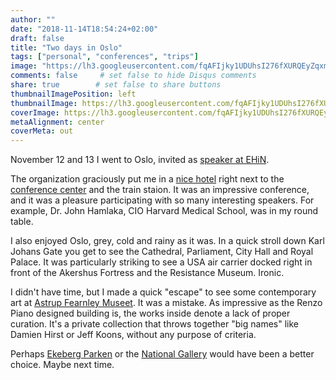 ```yaml
---
author: ""
date: "2018-11-14T18:54:24+02:00"
draft: false
title: "Two days in Oslo"
tags: ["personal", "conferences", "trips"]
image: "https://lh3.googleusercontent.com/fqAFIjky1UDUhsI276fXURQEyZqxmMhnqxgmSD_F3j70QwIdIC5-qyCk0xHdk4RfaILQa3DdPYbXOFizXSjNCx7vwx7V_B9aICNKDdNJ54rqjzvWnwDGBLCJueI1T51KEOeN_jhRi0Q=w1920-h1080"
comments: false     # set false to hide Disqus comments
share: true        # set false to share buttons
thumbnailImagePosition: left
thumbnailImage: https://lh3.googleusercontent.com/fqAFIjky1UDUhsI276fXURQEyZqxmMhnqxgmSD_F3j70QwIdIC5-qyCk0xHdk4RfaILQa3DdPYbXOFizXSjNCx7vwx7V_B9aICNKDdNJ54rqjzvWnwDGBLCJueI1T51KEOeN_jhRi0Q=w1920-h1080
coverImage: https://lh3.googleusercontent.com/fqAFIjky1UDUhsI276fXURQEyZqxmMhnqxgmSD_F3j70QwIdIC5-qyCk0xHdk4RfaILQa3DdPYbXOFizXSjNCx7vwx7V_B9aICNKDdNJ54rqjzvWnwDGBLCJueI1T51KEOeN_jhRi0Q=w1920-h1080
metaAlignment: center
coverMeta: out
---
```


November 12 and 13 I went to Oslo, invited as [speaker at EHiN](https://ehin.no/en/highlights/).

<!--more-->

The organization graciously put me in a [nice hotel](https://www.radissonblu.com/en/plazahotel-oslo) right next to the [conference center](https://www.oslospektrum.no/) and the train staion. It was an impressive conference, and it was a pleasure participating with so many interesting speakers. For example, Dr. John Hamlaka, CIO Harvard Medical School, was in my round table.

I also enjoyed Oslo, grey, cold and rainy as it was. In a quick stroll down Karl Johans Gate you get to see the Cathedral, Parliament, City Hall and Royal Palace. It was particularly striking to see a USA air carrier docked right in front of the Akershus Fortress and the Resistance Museum. Ironic. 

I didn't have time, but I made a quick "escape" to see some contemporary art at [Astrup Fearnley Museet](http://www.afmuseet.no/en/hjem). It was a mistake. As impressive as the Renzo Piano designed building is, the works inside denote a lack of proper curation. It's a private collection that throws together "big names" like Damien Hirst or Jeff Koons, without any purpose of criteria.

Perhaps [Ekeberg Parken](https://ekebergparken.com/en) or the [National Gallery](http://www.nasjonalmuseet.no/en/) would have been a better choice. Maybe next time.

<script src="https://cdn.jsdelivr.net/npm/publicalbum/dist/pa-embed-player.min.js" async></script>
<div class="pa-embed-player" style="width:100%; height:480px; display:none;"
  data-link="https://photos.app.goo.gl/LeHAxJt2xiRn7hYSA"
  data-title="Oslo EHiN 2018"
  data-description="80 new photos · Album by Jorge Cortell">
  <img data-src="https://lh3.googleusercontent.com/ZgCKvdV5T5sDyGkOZvGij9OHnm5uY21npdxsOQwpU1wb4YMaL2qT-Jm3-IOdu2_YmFD2EFd5yvh_uXBBxaQz_qjAghtYB9Drr92f2nN5LOPncW9O30-2YJSK-YFYplKN1p8dYvI8D2k=w1920-h1080" src="" alt="" />
  <img data-src="https://lh3.googleusercontent.com/9vmvAQ8aFjzkSNyXRFuLXPvKOxmFubBNkLRxNVOaNViNBzAUFR2S2-_AGJN2z8qgNlmyMS5bzJMYE0rfyJUrCJVGOtBUNohwvhbtl9hmyJow3AVnqV7XD-FcB-dgoKJdc0UCniOqvX4=w1920-h1080" src="" alt="" />
  <img data-src="https://lh3.googleusercontent.com/bojlcb-nnrhOsUry0X_WaYAL2EXsvMhT7oROlxw9e8BCy9bNyU_nNBuvAbHuPPt3DwJJbCN3hol6MgycDK7YKcvy_fxbK6RyMeK5t8SZXnOKN1Lp8MxuICUZzs94BypCn3uSDHTM9lE=w1920-h1080" src="" alt="" />
  <img data-src="https://lh3.googleusercontent.com/7co2fie58Xz7MOWraKZGX9uKeMAkX0JmhxhW4tN3BMChju891dKBN1krIK4fpTY1vT1yC16VaUfEPQGfBjysfq_Qti8myxjWij4BnUwdLZ9kmycu2-MQX6W7w28kC-gp4z9_0La1p7U=w1920-h1080" src="" alt="" />
  <img data-src="https://lh3.googleusercontent.com/vblgkU7LVf4wJLLPeBNLgBMzhAcmGNsftE_UI_b6KjnPB8ubuP0XzKoEwT72_9Y44AEHz-hjji4jdQJTQANv5N7aUepvQLcVJAEVu9bgazG4gUzJopqMTls1xH1xYETd21gsnIBsmdI=w1920-h1080" src="" alt="" />
  <img data-src="https://lh3.googleusercontent.com/OMfjehdI-jeKkbDMYGpf1mrLDbkwFqD4xHe1KTaT_iVYpt-d_5RN6XpD6DJU_Hd3durYtReemccUCa-EZbsWmVa7PoRtMICvcLXlgk1fTs9BZh389jhFtuapWTgW36JARfZnxEy0EPE=w1920-h1080" src="" alt="" />
  <img data-src="https://lh3.googleusercontent.com/SXfwxs3MEstBI2bTvh7reEyFSP_tUxEwV1rUQ642CgI6H2YQ3qWN7XoM_k_c_TJHK0Fmb8JyBNjuLDapZRDx50NmhgmY872Mfhuc7a2IuU2gQQS-XfT5y_5BMSyT3i3nSCCbz5wLvXg=w1920-h1080" src="" alt="" />
  <img data-src="https://lh3.googleusercontent.com/DgFHwYFfxi2vXFq0MFFM7YQpNkpEZU1etk_e2ldLz9R9RDLPqS2Bo84gfcHjEoD-jk5b11IZlMvA3T7ZMWIpiLyh-HV6GEbqkxgcqCKge7XX8ZeEkHH9ozxm9BsPhK6K9i6aHpcZFg4=w1920-h1080" src="" alt="" />
  <img data-src="https://lh3.googleusercontent.com/G15Sfz0efgjWcGULgyepvRo7Nu6wYBA4U5Sq1OM4u9kpKFQT9PraSNeRBvPu8dgLefnghRvlNTJrdXxy-l4bPIUVp5flUARSeMetPk2t4XzKU96VA_PTdI0RosvGnR44KOrZT5SLlu8=w1920-h1080" src="" alt="" />
  <img data-src="https://lh3.googleusercontent.com/F5zBW4y8oTESRNqwJwBrNljCDvwnQwF98R4ZzlK_cuX3AX0mDC0aWorCRU247snookbOunnCd3aFThtUwt1tJUJHsmxN7s62VE77Ex6wKkmkF7QREr7AbpPDQAoPVsGQybFXGo0kM88=w1920-h1080" src="" alt="" />
  <img data-src="https://lh3.googleusercontent.com/EVbinaE6kHOf9jRGLTDMIcepVinNE-ddlynnM2BRcbke-ZirZ7oAPDvioTNCVwmzkPxuur7H67y5OycXhO30dDLtlTjNeL303wauktGC4T9Za8L6HMBb2KTysdNmKsdtuDu2fF3p8qs=w1920-h1080" src="" alt="" />
  <img data-src="https://lh3.googleusercontent.com/pzBiM-tBIQp2GZ_X5O-jadOoN2TJBinlXBH2eDzDPDpi4gI30EIskIhrAkX_vMPRoiPdsMS3sE-AJNVZiGWcD8BnbOewYMdN3-ecq3LKoSLPNCMQUu-zi15s_IrY95nhtbXyVZlfeVs=w1920-h1080" src="" alt="" />
  <img data-src="https://lh3.googleusercontent.com/fVMW4uXel4uHSOYKQW72f_CdIr0AmKDtxFLn6KeP5pMSQtZ9J89IsBb5b6QHP2ukeVEb2aJus1r73C2EEzCgywOZUiWCo7HpgA9ZqMx7OuQlaKxHPRQzYLWIv0Sq3r16OnGsmxZQFow=w1920-h1080" src="" alt="" />
  <img data-src="https://lh3.googleusercontent.com/OFFtAm8eJpPIOjoeDGADzjBKS-nDRHmYnbaqbxQMNKtzTEGJfMH3_OyELC_QGyWR1aO900MqdIY4SuaCC9WQotBo9U9E4l1LFLL_ASh_jWR3BKYLP_SzH8jgp6F4bzP95Y8YS8gm220=w1920-h1080" src="" alt="" />
  <img data-src="https://lh3.googleusercontent.com/lWwwJ_9VbxEFQtWlkkgnA7C_cqrBpU3COHeWxVN6gKJHnNcvrM3dF5_9D7F-sjfG0TFdmxM6gdSk3Yo3WfeWjOcuaqKUGFHUH01Ts91F6xmtMr4tDKBanNk8pwcHDCFUHwHgZlhqHoQ=w1920-h1080" src="" alt="" />
  <img data-src="https://lh3.googleusercontent.com/ehrpWL7AOyW1Hlr-3QoXuak7ATv9R2idMjNAbFhun4ahgWXZ1NYyXnk7im8Ow010MqMlF4POKsgiWC2ensg0bHgakJck2Gb1yqCg-D1y__2DUCX0sqekcK7m11UVmxSDlXSwddD-XSI=w1920-h1080" src="" alt="" />
  <img data-src="https://lh3.googleusercontent.com/_JLoboTVgalKbGVKt6mtiVaFOyFavv6EVQP0MW2O4diruGh0OKwctPDsoRj8OZPRZVqjUYBuk_rG7qUex0o8xsJQNIlsWq2nCo6AoR4bn6L4PQocPlT6G45klwsTQ_HNhMkCVCjj7jk=w1920-h1080" src="" alt="" />
  <img data-src="https://lh3.googleusercontent.com/QKfRxZq6ySrl926cNYn45agW98rmzfjLdIBH2Ps2WNHw0XT9W5ylXgZTCRf7bRupl5DaOrQKc-D8qKjNRGqaDEo0fX3dzZ6RWH7ukhA4luXt8sdzc0MLwlbJFZHwvP6t4YupJRaPbQY=w1920-h1080" src="" alt="" />
  <img data-src="https://lh3.googleusercontent.com/VCYbeVaGaemniAR66HSvRMrSHd957XhTSCY2A1GvSyv7dBzz9tFnfbMnSNGpJl_kEC-5HLhVSYH-uYytJVUfzOfvJMiNm_tRGj08HiaGZvp9QFjEy2Mkpx8W_-4SHyxFQc54e17zRDM=w1920-h1080" src="" alt="" />
  <img data-src="https://lh3.googleusercontent.com/EDW1rSCS6AMitew7krFKYG_zHbKeqj6KOvcY90RJX6ZX9iYt44rKY4XiY5TKHlmLKZCo1OElD4R4m-4Brla5uXUR-tNS-6ZWx-5BevPYnWzjs1fNkxVwA2fQFlobtgxLkoPH130tUwg=w1920-h1080" src="" alt="" />
  <img data-src="https://lh3.googleusercontent.com/s1uJMjlu2F7tcHwsBDo8sVvnU_vqYTKeJ0H8KDd88IXSj465Q_Hm6V6X4WseJSyXmmaec9cVgphOm4lRSGnLfNMQB4Fp-vuMiX7rtn7f_0PiyA2A5guSLfQL6Ft1WiZWi1rr4l_7Ix0=w1920-h1080" src="" alt="" />
  <img data-src="https://lh3.googleusercontent.com/Zq982tmopEZWD89ofvNrJLh0hEhhfR-N4I3tac_j8bUsRGjcahQii7Te2GSrIf4xcLlPJ6vzVKzZLevs7QgT8iUOUrZp3e0WcSCauGFRMc8vBMkNdF3Rj1VUZN5agNhUOjZayLmC4W8=w1920-h1080" src="" alt="" />
  <img data-src="https://lh3.googleusercontent.com/sScmgRfhrzpMY7lnbm3gM3lGbxY3lwstNHE-Fege3pNbOqd0DIv_4fvN0_NRlwUvV9IAofCK7gngAhuiSqFntpxZbpsyx79OplHckDBmWPfrCfmO3RaGNc1SS3r--7JgvNc_RNTNtXA=w1920-h1080" src="" alt="" />
  <img data-src="https://lh3.googleusercontent.com/BdvkFjOFp_25mBxsrU6zGTIclfNDV5NQgE8yvfcpTJWlPgKUrsoCOkb5kqb_sYKZBqv7kUm_IHIuR6QwiCHhEl5AThJodXI9nW3ritnLTxg4SE_3pRRfsZnMDF6YzLy-0p-zxTVOgDA=w1920-h1080" src="" alt="" />
  <img data-src="https://lh3.googleusercontent.com/UB5p5J_NqPJcM-E4M4TP71p0oDOZYCjrU43U6gBCYIqDuVwTdFiF0H45U9TcOQypQte48TGQ6V-nSZq5ziKBTo3pYSP87I8zjwwfA2QeYl5E22bPMtUHMA4HcuI9nZ9YF0Xxnex-NzI=w1920-h1080" src="" alt="" />
  <img data-src="https://lh3.googleusercontent.com/gOVUzn0-G-rkai_rcVPM3U1LO1z3xz_7YBrFxMEwpnL5zqWusdqKx99kX2TOjoW-xTuvShHjBH_XPvHfkJVaUJZBgUmapllTgHH5lNPMKPWJt_yLBNCzsbkUgKKOiGOtxxVviIL0ft0=w1920-h1080" src="" alt="" />
  <img data-src="https://lh3.googleusercontent.com/Lo__cKDdwM0Xzg6C2MMNVyz_gB6BT-e5DYczPJmolMmqZzwSBKRcb70IkpM-9pyqzU5YVSuFHrbJYcw64TgT_XCtUPH27sKkqZuzxYH4F4c_v_dQTAhheppZlohqLmKWVyigJehxsTM=w1920-h1080" src="" alt="" />
  <img data-src="https://lh3.googleusercontent.com/uj6ikk03sCqiV_ygD8eipT6QFNf_o6BWagtgmIbA11y4RcFyuQFhXFh0Lb0BYPDGIVdbG3doD8wBEQe9mQQ0RGDl-o5h6GHsi5tXio-Hydwutfod0vmCnC8e1fcnm6bxnf_ls5KSJnw=w1920-h1080" src="" alt="" />
  <img data-src="https://lh3.googleusercontent.com/XlX7yPQMiBEXoKsWojxL0gjwwO5Zc_w0avl2OwArx_79RDQFgvErwHtWPKBIt-NrvXP7BgRwc1sJW3376S7-AuvmLoJY7FRHZNRm6R2b6KBZCuivh6-1INKqb6hZQyGKn-tpNRH1QFc=w1920-h1080" src="" alt="" />
  <img data-src="https://lh3.googleusercontent.com/yN4AvWZJ8AQwNu5uxg3XiacK2K2Ubfm606kd4azjDKyoOzqo2ZMMHihw13q4BKryaqwhSEiH1VUbHGJiuj1pKL1ZGhDlv_gCmh6KffhzE0aMPVpOqsKV3vsKKw3oCBW3WFwJpoxqrC8=w1920-h1080" src="" alt="" />
  <img data-src="https://lh3.googleusercontent.com/OflVznSp-i02ksCZ9SBCL5Uq4b3AJ6Qx_SSjSarfidxJgVtJny28HmXIcd9YeEysg37Q5chdvqGxcWyKlfyigE4tu2z0kd4uH9-lKCc-wgC4olYK7LR1DYAeQ1-6drSbZ8M_mIS2Gcw=w1920-h1080" src="" alt="" />
  <img data-src="https://lh3.googleusercontent.com/H_KTFUd12DZCDRjNWpmuWnCoBXjzSGhKCL0zoY66-38R6xmCaQxHjN5IvI0VGI1mjxWa6oiFOBVLidoXZCoSTIEELs9j1lKp5uk96htpVD82B2b2Y8NNSqf9jszrKdp5Yw-pFXkQBpc=w1920-h1080" src="" alt="" />
  <img data-src="https://lh3.googleusercontent.com/FMZlRsIdRLXyHRHheoYcxyxC4G7uSptM4Onj0Q1Hvky3A5VtGxGC7SSsDtQLZ2kvNBCkgl8wHgDZrxcbQiDqvpZsDIccUyZ0j17emqd9VxMoWlVqVvT-P9YFPOqnbmaVFhB5itK5w20=w1920-h1080" src="" alt="" />
  <img data-src="https://lh3.googleusercontent.com/yZEjFcnIMohYWu5yl7tonv3PyOwUD_JOKbK-ALlBS5xFC3yrAwn9NQnaNwBXZIQ5Nb8HHdURL1_qvqe_UQscMVt_7epYsICjxp2XkOTTPwdhvv5aOc0Yx2wqLw4ewqtAOUUQYeIkPG0=w1920-h1080" src="" alt="" />
  <img data-src="https://lh3.googleusercontent.com/hg6FuLn1UOCarSoaArhOuVN-_wD-D2gXMVmESz9_RfVHrnAFdYc1hnHTp6ORJLw_-nSBzuCSEOGKQleBKRdst9DM3sxKfd-xc_qfo_wGu6V-rID_B4xKnf5mlNHK_PXnsrhzwMQeMIE=w1920-h1080" src="" alt="" />
  <img data-src="https://lh3.googleusercontent.com/Gdol5HxA6ZJiO9pXNYTQKsyfImDuc7eNpnNCZipY-DhutIqkrWtGQg65C0SIQTusXUUmolnUkWSu-4O3tCvmwdr_BUemxzg3DftqO5_3PKpVwCk1VrLdfa7ZdVM5TZdGI_tan3pIEvU=w1920-h1080" src="" alt="" />
  <img data-src="https://lh3.googleusercontent.com/e4kJpo2IxDCLdqU6y6YktIlpbZFp7tkvia961O3N43V4_TlmLojMmuD8X_8KXpgom--iSdLrswhFAeTokknHZPjNy2BAXYvVJ0hX6MyNSnZZ5QrXXjusg2jZXD3WGOR0Dt5lgU80ToA=w1920-h1080" src="" alt="" />
  <img data-src="https://lh3.googleusercontent.com/SSfzQdrxYHscgiz_XpgqypcCLm2RG8RQonf4Y2KByQv2Ld82rrgclJvjYmMKx7Tge-fc_9__tdC8Ih_66E4BtaX0sUaDDhSvgkpiWF1b6iVuMTaBiFiw4z_LX7EIf4v-hDfyg72WG8k=w1920-h1080" src="" alt="" />
  <img data-src="https://lh3.googleusercontent.com/1B49CcgRlXpUaO5x5SPIxcTWRhRqujGXRfGNXOswlnVIEZ38C1h792g2TADkndW2AdfhWKxsnVke57mCg1V7YYur2wS0N37s11Sqsetm-fdEL2VmokOt5I_c-l56jgVA546w7uhEeVs=w1920-h1080" src="" alt="" />
  <img data-src="https://lh3.googleusercontent.com/y0Ya63zxzH1M65YOHuR6F7hX-Ls6VMQkRuzxeA2E_pqUqHpRecVDcnMpF8ejOY06oAr0rqcilVa3SALOtCvoTk1o_VAT0Sdeh9aVDarT-uVaVSWtTQHUWjIYuisX_vAkI9SIL1FwzD8=w1920-h1080" src="" alt="" />
  <img data-src="https://lh3.googleusercontent.com/lDZtmqSd0JjNh2Shnef17K83X_J4MYXpE4U8EsIDtw_Ju8LFaWDrObk2LxJXb3QhFlAw3HAfYdwpdpu69LrAh_AzR_7T8nYlRiD84vvlP2ebKtIeftZdQi1Er0PT88kRmafCvafZvJo=w1920-h1080" src="" alt="" />
  <img data-src="https://lh3.googleusercontent.com/MQ17-ZOo95J2dan6fvX4LFxS2T1VY9iXPVgF84lbfC3qywtnZWXG2UBx033-B0NdWww7sF2cjbWImmAtHLmJg1kcfYgnS9Zobpp2hUP9SlHq8ToTDOpnyVfTXDMLIK2fp95D8xlrmLE=w1920-h1080" src="" alt="" />
  <img data-src="https://lh3.googleusercontent.com/S2EqFZ9ym841feKyXXFpR7sBCotGjoh6t3d-_rSHEksquYovpt5pD58tSRnPqO8EU_ac1yKhE6DI3lko3DX3QfpkImqHSs7J_S2aZLtvUFzVbS41ZBdu0L0OIXMNtnjlinw0qvJIDOg=w1920-h1080" src="" alt="" />
  <img data-src="https://lh3.googleusercontent.com/S8rSVL-zCidcu2Mb0eQhyJ1Br0U9hY57Ne0DfP5GCLjn4ZhJPEPm7ZFS5Iogp4GTEfAMwl3fOaI4qqIoEZxF8-g6Hw4MUlORPW2CJFf9DX0CJTq12YnwswAayYXapygyehi1IwmVK_8=w1920-h1080" src="" alt="" />
  <img data-src="https://lh3.googleusercontent.com/Qjk9vxXLF0X1sTy7x1RZUqxmmSyXtFgZoiifxqZwom-TuH7W1E3-wgS0Z8uTWPoIjHSn7NorcQ-MPUU8tVIPllSg4o7Fz2rh2TxiCVSzBQ3uIQlAHUEG-ahKiNOGitGbUI-ocrasN2o=w1920-h1080" src="" alt="" />
  <img data-src="https://lh3.googleusercontent.com/uEThJoqkSKRByR47MgmD_rF3mIjYc7GLV2WhgZEEpo0ZdG1ElB716vzO2zrkEemXWmhLSjisDS-M8q5jfPPbHCbAYksjDfiwlrFxZoNed2PtLcfjLhfWEyyaCXu5EnUBuAeagx2Loec=w1920-h1080" src="" alt="" />
  <img data-src="https://lh3.googleusercontent.com/cmGGu0cJf2aO8D9BWE2lSCvBTGuDA8XGX9c26xs5wxY6y5QxQ5v5MUSOxe8LeZV5cjK1E-qODZBldw17WaIDn0c98u2tolj5TxAn4h0JJu9bML5N8kBT7HXQHeTM069TItCZWc16SUg=w1920-h1080" src="" alt="" />
  <img data-src="https://lh3.googleusercontent.com/yNy9nBn6ez4tWH_W5zQhIms3tA0Kc6D4kUsRZ0N_4a73jD_U8iYPnQrxdldJpAvZKudIUqw_I9GegX2B9tyxmDGr2ln5AnMWLxmHqP4hNHS_ybyc5-hJwM7qf6WskrZWNLEOZzm3EPg=w1920-h1080" src="" alt="" />
  <img data-src="https://lh3.googleusercontent.com/Q8bxtea2aLdKxcHUJc_RPPsyd2BEnXzPiHPAwj8eoAHDvYmLC1_US_qMcyfllWbMTahBsCmhCFOwv11m6CI67r9qUJzp-nKHkZx6E6HNCzSEZZTXdE4uLMQjZG0cRXhB0YzhkriEvmc=w1920-h1080" src="" alt="" />
  <img data-src="https://lh3.googleusercontent.com/I4RUKq3cIbW6aSbL5LUrOePmpk_kPP7wBiC2uKwHVyp3aDXXOZfwKPhmFaDe-Yi4W-692IOc3W7lst38vXPv6DbXrq142MP5iA5L0aAifO45vjd1ykSL5eoFPvk2dxN5Zf0-_x2ZZYw=w1920-h1080" src="" alt="" />
  <img data-src="https://lh3.googleusercontent.com/Tb_wTpoWrJX1xHMAtRtOyRNzNwrEMx0vLsXxO_HGq8oZ56h9ect_hGCXpM6Gn7kN3meZKTBy2Fz6q70v-nVuGcRPWNY_S-Rer8_INFufaNPCYDPWKHHA6FnvHXqybEfqsRsqflQ013g=w1920-h1080" src="" alt="" />
  <img data-src="https://lh3.googleusercontent.com/ITLDi8rGh2j_PoJA2W4HANcrYIDKQy0Yx0ooVQUJ2iOFBv8fopDh3KBZ4KEJ08l4r85-N-ag0MA0G7_IFBDatqrnBOClDp7EbeTb3hgyK5r7fkn2bFJ0swcQzP5z4Mkw250Kcfys-78=w1920-h1080" src="" alt="" />
  <img data-src="https://lh3.googleusercontent.com/Acy8d0OsihZXOlJ5G_DFpUj_qLFjR5VoXp_5dlFpOILKE_vIJYRDG4JE2j0Vz1AFQkZ5ziQaclu7EJLkXI1yRZ-ttoiclDSjZHQVDnNdR3sdsgxOrHHHGJVR0gL7utGqQaDe3QBbobg=w1920-h1080" src="" alt="" />
  <img data-src="https://lh3.googleusercontent.com/ylPlU78CSRXi4ObUpHmJhhkf6YMY-DRMfwi6NHDs1b6_dMZc04BtZx7dDfDHgMEKyPAg2rYy4P7hqvfcTZQKhgZUlh3tYiWt6Ha3S2Iv5mRi5BUHwKTT0d1jcOogQQJ0XFfJOaRuh2M=w1920-h1080" src="" alt="" />
  <img data-src="https://lh3.googleusercontent.com/vJPy9TT6aveG9mTdk53-xLqPAPaoO2Z5-qZ2-RZTGSTVKjlxUOEKJk6XxaSUhvewxNTmc4b0AUFFnmVf6H5jfg54TMWaaH6RAgs-DdPendlxggdhEwLYujKe4UKPViMBuKh6T8_9-lM=w1920-h1080" src="" alt="" />
  <img data-src="https://lh3.googleusercontent.com/8lHtQuk5gR2Kv-N1srLL4HGOWuNvO-bzl6tMBaIgFWV7yx-sjUYo1Ph750e80xFwIzB1F-YvJI55lcODt5YEEvuwdHaIVJAmWcu73KUYz4olEh8RMaXlDjVs0Yi9ve7eAt6wqBYdmXs=w1920-h1080" src="" alt="" />
  <img data-src="https://lh3.googleusercontent.com/V2QNvlb-Fi-x-vKCMW767tSjHZPck_4gHoDbePZKKQ8V7dPncgZ2723fp2zB6nxNj2jcBmay1J2rRey6f5i1bsGWIOPP3EFUARC2zIJlEIENahCRh4yFEtkXAM7UIOiDOrUsFTFl2Yk=w1920-h1080" src="" alt="" />
  <img data-src="https://lh3.googleusercontent.com/1-0RFXKA1HHRpO9xGk3uJlbhtpX1nghIo_RxJHw7OaFaiCPoppz76jS5PrtyNfwI444oAkMEFMRuOywdsoP-GWgZjAK0ijbLnjt79prB1Q1rEpL7ymbhNe7Z6lZPEiu0g4XY2lANxTM=w1920-h1080" src="" alt="" />
  <img data-src="https://lh3.googleusercontent.com/u5SRzsXHLh3QIvkJbdl5JDk_xDNxRZ3WezlqbauGFb3i8WkHyVyZe7Z2jOWAqLTtew0OrkdfpE7g8ISPw3f-BpU7HpouSlA-CLbA-kq_SnYxKVB7Q0IoIs0NchuQDGGUGWT-9jH5IYc=w1920-h1080" src="" alt="" />
  <img data-src="https://lh3.googleusercontent.com/sbB8vNgJl40eCRpdXyGAvsqNBfENsf-YclWu5zd-PsZFyUSpUtSVsVXD3Y10yveID5Dj9mfDdTusEP5yVLJ9tTL80RTP8hjKVs6xezTtAOWEaWP9SM6zNd1yOMofK3Ew34mQU70Y6JA=w1920-h1080" src="" alt="" />
  <img data-src="https://lh3.googleusercontent.com/bNZUsEiT2ebD99_QZUpcq_RdSLNsUrOMc53plqjCFL7F2lgL7HacGGX06_jj7F8Vx8QL9-YKaeOljl2U9fjqacoGMm4suaw_baWhnG7ouJKPVPq6O_5vDgeBinPw6o8ZUZnbSQ5NVhs=w1920-h1080" src="" alt="" />
  <img data-src="https://lh3.googleusercontent.com/hOj72mPQ4k4-lU_65QpcZrD6P1N8vBt6xAJMkIPMOhaOH6AEagfxnRnP9TXcob-JqSwWyJUfi0Nm6RgzM2AEHunYwnhvQ2PRnRG6b3xty3jAVfC5i0cjJfT2Q6QVifQIpErwV9UXOW4=w1920-h1080" src="" alt="" />
  <img data-src="https://lh3.googleusercontent.com/XzHkdKW_NXngHjJvYt8K8chMcoxh8tEolBwFJz_2RzhJu2eLHHpnmrs057WmeHwnk6PGMhLPZFxX8vpIxTGgxcF9e-7foHqYa20t2rYYhhFRUPUAoXmlSKuVc_ork-eFYDTT-Ygtpbc=w1920-h1080" src="" alt="" />
  <img data-src="https://lh3.googleusercontent.com/xPCT8SbsvyFVH-mRFMiI9zGXJ-oe-8qhGcNXe536IiDcw3UKpRG0mxNRw3ot6NVM08XlkbCsTjqMJ_boRn15fLuk5H-Eb-36uAyKq9QMZ3A0Yc7sCEc2NUVpomUGKs0rV2yY7DbnJ84=w1920-h1080" src="" alt="" />
  <img data-src="https://lh3.googleusercontent.com/qKMNJ9CMLVf3wcejRT7yaT0bTnLbKMaxfXYvIqUY3xRRQEeiObi18gz4ppb3EYTs8OdSoJrusdApgAlOmPUTzj_4VDlDUXWTzQ2PsInrhcR5ii6WbEOmmsMYpTLO5GHDK36Vpoq0fK0=w1920-h1080" src="" alt="" />
  <img data-src="https://lh3.googleusercontent.com/i1DJzQgMkZrKovTpozXbSSXsjDTvunY_5zncw5g9tIFOijd6yYHXgM4XG4ZxRqJn08zZkifgXRrFOwnaFYl623doGgIbcKC8__vVNaNG7asjNUuqOCmLNuovg8zc3kujW6GsqxivWkg=w1920-h1080" src="" alt="" />
  <img data-src="https://lh3.googleusercontent.com/K7EY2GlU3M5hkayI8ZiWu0gH_1EAJYL5R5JLvHB4yiguitrFQmp3SYzkSP0R4USgfMLOFnbF2mu7FTioOwj97nsYBZiBf3DIzj9fJpngyYS0JJoirXLnzUbGFuT7E62NlsFspFRzpBo=w1920-h1080" src="" alt="" />
  <img data-src="https://lh3.googleusercontent.com/s606E0uWWwJr9W_JMiwB4CLUYbCQjsNprM5dRI91gvT8zmB9w_2JJOZl74jURCPRzT21BJ6wULQMFeJwc_VLglSEUOxNn4gI_hUgVO8TrPIn-tI8LINpjdIRs90bs4X9v21-mbehPqY=w1920-h1080" src="" alt="" />
  <img data-src="https://lh3.googleusercontent.com/4zDxCumAqrQJFvOGMAWbQKJzEzhiDQ9ugJom086ydb7PnfWBiglpOaZIQWqnh4lYEpeqsOfYDoCx2HouZhZkyPQYAztQwOMMiv74A1VcssgNFK35-jcnHRFLQa6XzSCMXPmHo1f5xjs=w1920-h1080" src="" alt="" />
  <img data-src="https://lh3.googleusercontent.com/oqufkvJY30ImqcMkD8S5bkqpTTwB0zbOd8ys0hPGFGrMGBEsOiIF3qJYBI4tWw7jn4GYbJ7krurg_HDvYnW-ydsaClFfvxRnU2UkG0QhTcZyY3a0fpXAqJrJ3Hwb0fnfJ6OfeLqcUFo=w1920-h1080" src="" alt="" />
  <img data-src="https://lh3.googleusercontent.com/d617zMTtoowlRjrLVU1mlBqsC3LdeMQHDYQFX4HXe3C3c4UMOuLtOCiHObl8zGtoWqOkTcG8Y_wKqa3dpSVGQU5S64ZsTMBFYLwwiKxB-NPhVzK900VCh0mjhvH6vXWy0xyz9Ir6wXs=w1920-h1080" src="" alt="" />
  <img data-src="https://lh3.googleusercontent.com/vKTXJtikUFG0KfvSgicKJT4mDaMIuYfkIqFOm6buHnwTpudT9CC8hXJMmyfHLSBITVGg5Yl_K273sDx2mYDDldb4mTDkjFTvXlg0IwwcGVxLY_ecSCSsuWXaZEcvTdX7EVZWkV-5ukA=w1920-h1080" src="" alt="" />
  <img data-src="https://lh3.googleusercontent.com/cuZvlkIxUYdnXxG8sOx6J59eOSiRe0AQ7W5Y22SYi7UUQ8DbI_AQAfe8EV_IA17ipSCgzKAw9q9JlgUi8WnApYi6WfuT-SYKVDp-r9ECndAWu7qTRrV16TmPuw0U2X1f5eGMfYPYWHw=w1920-h1080" src="" alt="" />
  <img data-src="https://lh3.googleusercontent.com/fWMWxm5ogj_l9LcLg_XCrwi1ddT-XsBIXQRAam-3mFgy8k1GiDplWlJfLr_G1MS1l2kYxtvkOR5LXig_xco_W9ghzYKRfXFfUjllUfiISWPN1TkFXltMPuKLdy80VBO5KhOKcTlcoQg=w1920-h1080" src="" alt="" />
  <img data-src="https://lh3.googleusercontent.com/X7snyu_8NDqLOULrtSmfwvNV2EkZSQuwSHojqTo7cOyrnHGtbosbht_Mg0svOhY50i3bUKFAMsYF72vILL102VXeoK01fpVgceMArcacXjZTpt72Qd1ITmAf32mNeygydK9oaYoyasc=w1920-h1080" src="" alt="" />
  <img data-src="https://lh3.googleusercontent.com/fCZET-UylyjbE6EWq_0SxCl3mDUQx2b1JUw9CJpVVR0tdTghnRg5MlVw6hoVRXTX_6UBWIjW7cRwP1svWNYGtqXUr1aNheeP-Fs43RWx2Vpc1zC5abW6dgWy11dFJRR_x5RSW9n4HH4=w1920-h1080" src="" alt="" />
  <img data-src="https://lh3.googleusercontent.com/hdd7u3sbJhKTy-HWya_QjmI0HREsyVfLJFFPU-eBgIx7GVB4BRpBmvNLCqmJ67mywWMiHcc9Fhgs0jyKySlHNqO8AL2T0CYHzlJ_VGOjoiYBBdxTPoYQ0SAcYWkzmwR_6FFfkgUaRmA=w1920-h1080" src="" alt="" />
  <img data-src="https://lh3.googleusercontent.com/8UUhvGXeGVxBLCYegfUqpiyruYuf7Etz-3-Vc5_DjTXE00AWsBN7GsoDUgbblOICVK4ijYupoQXF3ML6G7dKLYF7-D1sAsJc2L3WlCPV6OQdMZ0j-s7V9J_MiThYIfnieNpqCJo62wQ=w1920-h1080" src="" alt="" />
  <img data-src="https://lh3.googleusercontent.com/YZrxldWJcimU1rdf0jvpRi96OvSPMAbsyN61neBlKFlbdmD3W1WNY1HYttsUNFAN8XaBNC1Gys8XM6ivslfCDPkAyHe0LZ62oPbNTABBm-DrIxru1YbP_N0pfbXHSFESLqrKjKT3wF8=w1920-h1080" src="" alt="" />
  <img data-src="https://lh3.googleusercontent.com/wYrWssgwOT6FzjrOnoXqlgUzwnyoO4McbeJzGuSwUY5sl1VMH-d6AqRG4ezRPRXGoYocfXJd1Imi46zejx2Rf3y7zSm90wNz7UgNJbKLGr0m5HtSfU6059n06IbmLhusq9z1QatlHB0=w1920-h1080" src="" alt="" />
</div>
